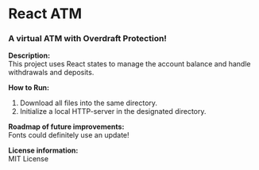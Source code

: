 # React ATM
### A virtual ATM with Overdraft Protection!

**Description:** <br>
This project uses React states to manage the account balance and handle withdrawals and deposits.

**How to Run:** <br>
1. Download all files into the same directory.
2. Initialize a local HTTP-server in the designated directory.

**Roadmap of future improvements:** <br>
Fonts could definitely use an update!

**License information:** <br>
MIT License
